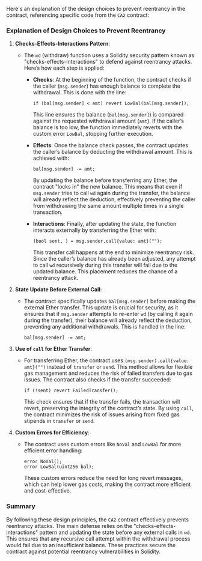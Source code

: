 Here's an explanation of the design choices to prevent reentrancy in the contract, referencing specific code from the `CA2` contract:

### Explanation of Design Choices to Prevent Reentrancy

1. **Checks-Effects-Interactions Pattern**:
   - The `wd` (withdraw) function uses a Solidity security pattern known as "checks-effects-interactions" to defend against reentrancy attacks. Here’s how each step is applied:

     - **Checks**: At the beginning of the function, the contract checks if the caller (`msg.sender`) has enough balance to complete the withdrawal. This is done with the line:

       ```solidity
       if (bal[msg.sender] < amt) revert LowBal(bal[msg.sender]);
       ```

       This line ensures the balance (`bal[msg.sender]`) is compared against the requested withdrawal amount (`amt`). If the caller’s balance is too low, the function immediately reverts with the custom error `LowBal`, stopping further execution.

     - **Effects**: Once the balance check passes, the contract updates the caller’s balance by deducting the withdrawal amount. This is achieved with:

       ```solidity
       bal[msg.sender] -= amt;
       ```

       By updating the balance before transferring any Ether, the contract "locks in" the new balance. This means that even if `msg.sender` tries to call `wd` again during the transfer, the balance will already reflect the deduction, effectively preventing the caller from withdrawing the same amount multiple times in a single transaction.

     - **Interactions**: Finally, after updating the state, the function interacts externally by transferring the Ether with:

       ```solidity
       (bool sent, ) = msg.sender.call{value: amt}("");
       ```

       This transfer call happens at the end to minimize reentrancy risk. Since the caller’s balance has already been adjusted, any attempt to call `wd` recursively during this transfer will fail due to the updated balance. This placement reduces the chance of a reentrancy attack.

2. **State Update Before External Call**:
   - The contract specifically updates `bal[msg.sender]` before making the external Ether transfer. This update is crucial for security, as it ensures that if `msg.sender` attempts to re-enter `wd` (by calling it again during the transfer), their balance will already reflect the deduction, preventing any additional withdrawals. This is handled in the line:

     ```solidity
     bal[msg.sender] -= amt;
     ```

3. **Use of `call` for Ether Transfer**:
   - For transferring Ether, the contract uses `(msg.sender).call{value: amt}("")` instead of `transfer` or `send`. This method allows for flexible gas management and reduces the risk of failed transfers due to gas issues. The contract also checks if the transfer succeeded:

     ```solidity
     if (!sent) revert FailedTransfer();
     ```

     This check ensures that if the transfer fails, the transaction will revert, preserving the integrity of the contract’s state. By using `call`, the contract minimizes the risk of issues arising from fixed gas stipends in `transfer` or `send`.

4. **Custom Errors for Efficiency**:
   - The contract uses custom errors like `NoVal` and `LowBal` for more efficient error handling:

     ```solidity
     error NoVal();
     error LowBal(uint256 bal);
     ```

     These custom errors reduce the need for long revert messages, which can help lower gas costs, making the contract more efficient and cost-effective.

### Summary

By following these design principles, the `CA2` contract effectively prevents reentrancy attacks. The main defense relies on the "checks-effects-interactions" pattern and updating the state before any external calls in `wd`. This ensures that any recursive call attempt within the withdrawal process would fail due to an insufficient balance. These practices secure the contract against potential reentrancy vulnerabilities in Solidity.
